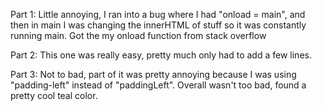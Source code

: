 Part 1: 
Little annoying, I ran into a bug where I had "onload = main", and then
in main I was changing the innerHTML of stuff so it was constantly 
running main. Got the my onload function from stack overflow

Part 2: 
This one was really easy, pretty much only had to add a few lines.

Part 3:
Not to bad, part of it was pretty annoying because I was using
"padding-left" instead of "paddingLeft". Overall wasn't too bad, 
found a pretty cool teal color.



